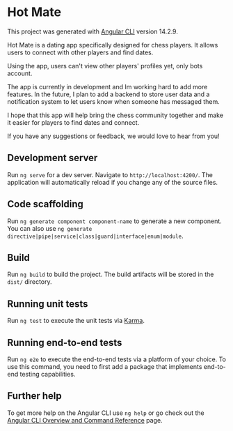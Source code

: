 # Hot Mate

This project was generated with [Angular CLI](https://github.com/angular/angular-cli) version 14.2.9.

Hot Mate  is a dating app specifically designed for chess players. It allows users to connect with other players and find dates. 


Using the app, users can't view other players' profiles yet, only bots account. 

The app is currently in development and Im working hard to add more features. In the future, I plan to add a backend to store user data and a notification system to let users know when someone has messaged them.

I hope that this app will help bring the chess community together and make it easier for players to find dates and connect. 

If you have any suggestions or feedback, we would love to hear from you!


## Development server

Run `ng serve` for a dev server. Navigate to `http://localhost:4200/`. The application will automatically reload if you change any of the source files.

## Code scaffolding

Run `ng generate component component-name` to generate a new component. You can also use `ng generate directive|pipe|service|class|guard|interface|enum|module`.

## Build

Run `ng build` to build the project. The build artifacts will be stored in the `dist/` directory.

## Running unit tests

Run `ng test` to execute the unit tests via [Karma](https://karma-runner.github.io).

## Running end-to-end tests

Run `ng e2e` to execute the end-to-end tests via a platform of your choice. To use this command, you need to first add a package that implements end-to-end testing capabilities.

## Further help

To get more help on the Angular CLI use `ng help` or go check out the [Angular CLI Overview and Command Reference](https://angular.io/cli) page.
